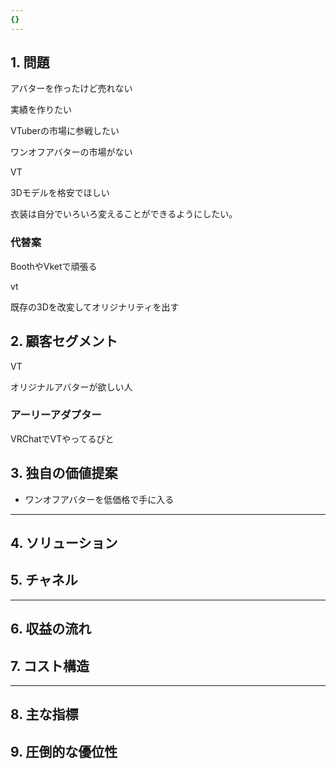 ```yaml
---
{}
---
```

  

## 1. 問題

アバターを作ったけど売れない

実績を作りたい

VTuberの市場に参戦したい

ワンオフアバターの市場がない

  

VT

3Dモデルを格安でほしい

衣装は自分でいろいろ変えることができるようにしたい。

  

### 代替案

BoothやVketで頑張る

  

vt

既存の3Dを改変してオリジナリティを出す

  

## 2. 顧客セグメント

VT

オリジナルアバターが欲しい人

  

### アーリーアダプター

VRChatでVTやってるびと

  

## 3. 独自の価値提案

- ワンオフアバターを低価格で手に入る

  

  

  

---

## 4. ソリューション

  

## 5. チャネル

  

---

  

## 6. 収益の流れ

  

## 7. コスト構造

  

---

  

## 8. 主な指標

  

## 9. 圧倒的な優位性